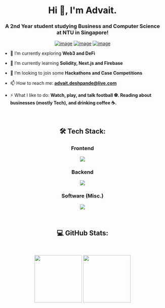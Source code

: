 <h1 align="center">Hi 👋, I'm Advait.</h1>
<h3 align="center">A 2nd Year student studying Business and Computer Science at NTU in Singapore!</h3>
<div align="center">

[![image](https://img.shields.io/badge/LinkedIn-0077B5?style=for-the-badge&logo=linkedin&logoColor=white)](https://www.linkedin.com/in/advaittt/)
[![image](https://img.shields.io/badge/Gmail-D14836?style=for-the-badge&logo=gmail&logoColor=white)](mailto:advait.bharat.deshpande@gmail.com)
[![image](https://img.shields.io/badge/Telegram-188AD5?style=for-the-badge&logo=telegram&logoColor=white)](https://t.me/advvv)

  
</div>

- 🔭 I’m currently exploring **Web3 and DeFi**

- 🌱 I’m currently learning **Solidity, Next.js and Firebase**

- 👯 I’m looking to join some **Hackathons and Case Competitions**

- 📫 How to reach me: **advait.deshpande@live.com**

- ⚡ What I like to do: **Watch, play, and talk football ⚽️. Reading about businesses (mostly Tech), and drinking coffee ☕️.**

<br />

<h2 align="center"> 🛠 Tech Stack:</h2>

<div align="center">
  <h3>Frontend</h3>
  <p>
    <a href="https://skillicons.dev">
      <img src="https://skillicons.dev/icons?i=html,css,js,react,tailwind,nextjs,figma" />
    </a>
  </p>
  <h3>Backend</h3>
  <p>
    <a href="https://skillicons.dev">
      <img src="https://skillicons.dev/icons?i=nodejs,express,flask,django,mongodb,mysql,firebase,aws" />
    </a>
  </p>
  <h3>Software (Misc.)</h3>
  <p>
    <a href="https://skillicons.dev">
      <img src="https://skillicons.dev/icons?i=py,java,c,cpp,r,solidity,git,selenium,postman" />
    </a>
  </p>
  <br />
</div>

<h2 align="center">  💻 GitHub Stats:</h2>
<br />
<p align= "center">
  <img height= "150" src="https://github-readme-stats.vercel.app/api?username=crustyapples&theme=react&show_icons=true&include_all_commits=true" />
  <img height= "150" src="https://github-readme-stats.vercel.app/api/top-langs/?username=crustyapples&theme=react&layout=compact" />
</p>
